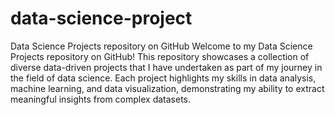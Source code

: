 # data-science-project
Data Science Projects repository on GitHub
Welcome to my Data Science Projects repository on GitHub! This repository showcases a collection of diverse data-driven projects that I have undertaken as part of my journey in the field of data science. Each project highlights my skills in data analysis, machine learning, and data visualization, demonstrating my ability to extract meaningful insights from complex datasets.
